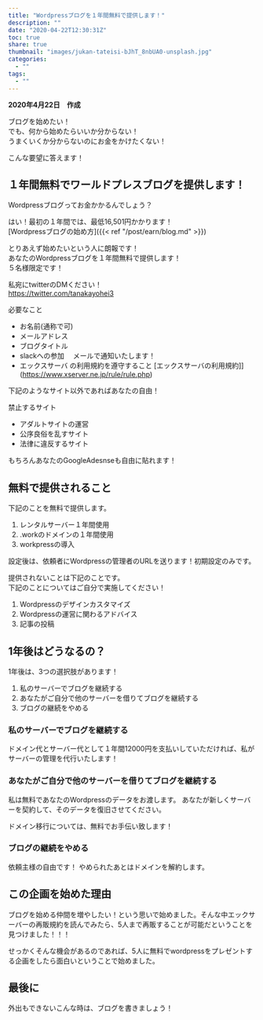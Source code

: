 ```yaml
---
title: "Wordpressブログを１年間無料で提供します！"
description: ""
date: "2020-04-22T12:30:31Z"
toc: true
share: true
thumbnail: "images/jukan-tateisi-bJhT_8nbUA0-unsplash.jpg"
categories:
  - ""
tags:
  - ""
---
```


**2020年4月22日　作成**

ブログを始めたい！  
でも、何から始めたらいいか分からない！  
うまくいくか分からないのにお金をかけたくない！

こんな要望に答えます！

<!--more-->

## １年間無料でワールドプレスブログを提供します！

Wordpressブログってお金かかるんでしょう？  

はい！最初の１年間では、最低16,501円かかります！  
[Wordpressブログの始め方]({{< ref "/post/earn/blog.md" >}})  

とりあえず始めたいという人に朗報です！  
あなたのWordpressブログを１年間無料で提供します！  
５名様限定です！

私宛にtwitterのDMください！  
https://twitter.com/tanakayohei3

必要なこと
- お名前(通称で可)
- メールアドレス
- ブログタイトル
- slackへの参加
　メールで通知いたします！
- エックスサーバ の利用規約を遵守すること
[エックスサーバの利用規約]](https://www.xserver.ne.jp/rule/rule.php)

下記のようなサイト以外であればあなたの自由！  

禁止するサイト
- アダルトサイトの運営
- 公序良俗を乱すサイト
- 法律に違反するサイト

もちろんあなたのGoogleAdesnseも自由に貼れます！

## 無料で提供されること

下記のことを無料で提供します。

1. レンタルサーバー１年間使用
1. .workのドメインの１年間使用
1. workpressの導入

設定後は、依頼者にWordpressの管理者のURLを送ります！初期設定のみです。

提供されないことは下記のことです。  
下記のことについてはご自分で実施してください！

1. Wordpressのデザインカスタマイズ
1. Wordpressの運営に関わるアドバイス
1. 記事の投稿

## 1年後はどうなるの？

1年後は、3つの選択肢があります！

1. 私のサーバーでブログを継続する
1. あなたがご自分で他のサーバーを借りてブログを継続する
1. ブログの継続をやめる

### 私のサーバーでブログを継続する

ドメイン代とサーバー代として１年間12000円を支払いしていただければ、私がサーバーの管理を代行いたします！

### あなたがご自分で他のサーバーを借りてブログを継続する

私は無料であなたのWordpressのデータをお渡します。
あなたが新しくサーバーを契約して、そのデータを復旧させてください。

ドメイン移行については、無料でお手伝い致します！

### ブログの継続をやめる

依頼主様の自由です！
やめられたあとはドメインを解約します。

## この企画を始めた理由

ブログを始める仲間を増やしたい！という思いで始めました。そんな中エックサーバーの再販規約を読んでみたら、5人まで再販することが可能だということを見つけました！！！ 

せっかくそんな機会があるのであれば、5人に無料でwordpressをプレゼントする企画をしたら面白いということで始めました。

## 最後に

外出もできないこんな時は、ブログを書きましょう！

